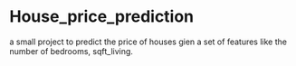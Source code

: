 # House_price_prediction

a small project to predict the price of houses gien a set of features like the number of bedrooms, sqft_living.
